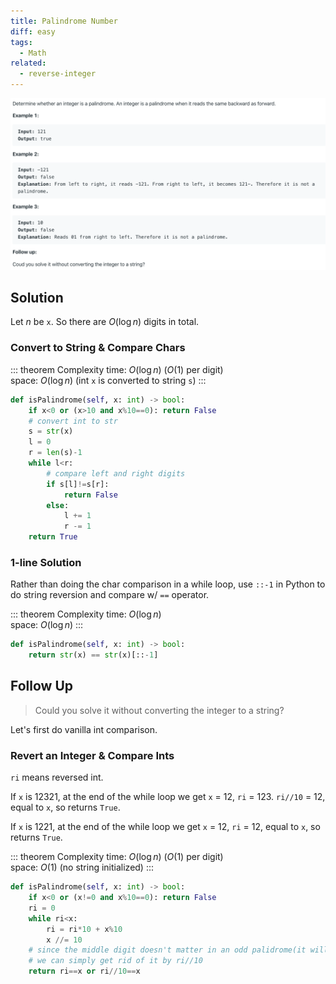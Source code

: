 ```yaml
---
title: Palindrome Number
diff: easy
tags:
  - Math
related:
  - reverse-integer
---
```


<img class="medium-zoom" src="/algo/palindrome-number.png" alt="https://leetcode.com/problems/palindrome-number">

## Solution

Let $n$ be `x`. So there are $O(\log n)$ digits in total.

### Convert to String & Compare Chars

::: theorem Complexity
time: $O(\log n)$ ($O(1)$ per digit)  
space: $O(\log n)$ (int `x` is converted to string `s`)
:::

```py
def isPalindrome(self, x: int) -> bool:
    if x<0 or (x>10 and x%10==0): return False
    # convert int to str
    s = str(x)
    l = 0
    r = len(s)-1
    while l<r:
        # compare left and right digits
        if s[l]!=s[r]:
            return False
        else:
            l += 1
            r -= 1
    return True
```

### 1-line Solution

Rather than doing the char comparison in a while loop, use `::-1` in Python to do string reversion and compare w/ `==` operator.

::: theorem Complexity
time: $O(\log n)$  
space: $O(\log n)$
:::

```py
def isPalindrome(self, x: int) -> bool:
    return str(x) == str(x)[::-1]
```

## Follow Up

> Could you solve it without converting the integer to a string?

Let's first do vanilla int comparison.

### Revert an Integer & Compare Ints

`ri` means reversed int.

If `x` is $12321$, at the end of the while loop we get `x` = 12, `ri` = 123. `ri//10` = 12, equal to `x`, so returns `True`.

If `x` is $1221$, at the end of the while loop we get `x` = 12, `ri` = 12, equal to `x`, so returns `True`.

::: theorem Complexity
time: $O(\log n)$ ($O(1)$ per digit)  
space: $O(1)$ (no string initialized)
:::

```py
def isPalindrome(self, x: int) -> bool:
    if x<0 or (x!=0 and x%10==0): return False
    ri = 0
    while ri<x:
        ri = ri*10 + x%10
        x //= 10
    # since the middle digit doesn't matter in an odd palidrome(it will always equal to itself)
    # we can simply get rid of it by ri//10
    return ri==x or ri//10==x
```
